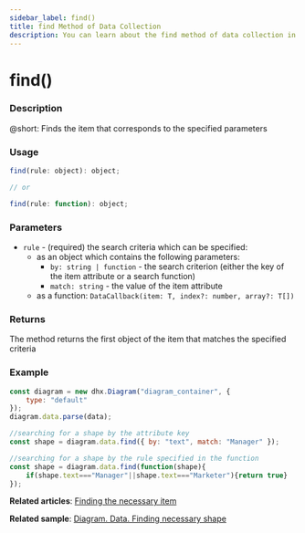 ```yaml
---
sidebar_label: find()
title: find Method of Data Collection
description: You can learn about the find method of data collection in the documentation of the DHTMLX JavaScript Diagram library. Browse developer guides and API reference, try out code examples and live demos, and download a free 30-day evaluation version of DHTMLX Diagram.
---
```


# find()

### Description

@short: Finds the item that corresponds to the specified parameters

### Usage

~~~js
find(rule: object): object;

// or

find(rule: function): object;
~~~

### Parameters

- `rule` - (required) the search criteria which can be specified:
  - as an object which contains the following parameters:
    - `by: string | function` - the search criterion (either the key of the item attribute or a search function)
    - `match: string` - the value of the item attribute
  - as a function: `DataCallback(item: T, index?: number, array?: T[])`

### Returns

The method returns the first object of the item that matches the specified criteria

### Example

~~~jsx {7,10-12}
const diagram = new dhx.Diagram("diagram_container", {
    type: "default"
});
diagram.data.parse(data);

//searching for a shape by the attribute key
const shape = diagram.data.find({ by: "text", match: "Manager" });

//searching for a shape by the rule specified in the function
const shape = diagram.data.find(function(shape){
	if(shape.text==="Manager"||shape.text==="Marketer"){return true}
});
~~~

**Related articles**:  [Finding the necessary item](../../../guides/manipulating_items/#finding-the-necessary-item)

**Related sample**: [Diagram. Data. Finding necessary shape](https://snippet.dhtmlx.com/sete9z73)